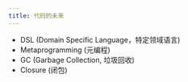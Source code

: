 ```yaml
---
title: 代码的未来
---
```


- DSL (Domain Specific Language，特定领域语言)
- Metaprogramming (元编程)
- GC (Garbage Collection, 垃圾回收)
- Closure (闭包)
